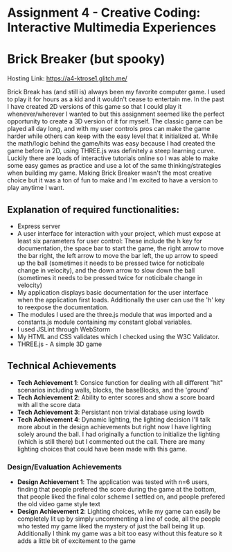 Assignment 4 - Creative Coding: Interactive Multimedia Experiences
===

Brick Breaker (but spooky)
===

Hosting Link: https://a4-ktrose1.glitch.me/

Brick Break has (and still is) always been my favorite computer game. I used to play it for hours as a kid and it wouldn't cease to entertain me. In the past
I have created 2D versions of this game so that I could play it whenever/wherever I wanted to but this assignment seemed like the perfect opportunity to 
create a 3D version of it for myself. The classic game can be played all day long, and with my user controls pros can make the game harder while others can
keep with the easy level that it initialized at. While the math/logic behind the game/hits was easy because I had created the game before in 2D, using THREE.js
was definitely a steep learning curve. Luckily there are loads of interactive tutorials online so I was able to make some easy games as practice and use a lot
of the same thinking/strategies when building my game. Making Brick Breaker wasn't the most creative choice but it was a ton of fun to make and I'm excited to 
have a version to play anytime I want.

## Explanation of required functionalities:
- Express server
- A user interface for interaction with your project, which must expose at least six parameters for user control: These include the h key for documentation, the space bar to start the game, the right arrow to move the bar right, the left arrow to move the bar left, the up arrow to speed up the ball (sometimes it needs to be pressed twice for noticibale change in velocity), and the down arrow to slow down the ball (sometimes it needs to be pressed twice for noticibale change in velocity)
- My application displays basic documentation for the user interface when the application first loads. Additionally the user can use the 'h' key to reexpose the documentation.
- The modules I used are the three.js module that was imported and a constants.js module containing my constant global variables.
- I used JSLint through WebStorm
- My HTML and CSS validates which I checked using the W3C Validator.
- THREE.js - A simple 3D game

## Technical Achievements
- **Tech Achievement 1**: Consice function for dealing with all different "hit" scenarios including walls, blocks, the baseBlocks, and the 'ground'
- **Tech Achievement 2**: Ability to enter scores and show a score board with all the score data
- **Tech Achievement 3**: Persistant non trivial database using lowdb
- **Tech Achievement 4**: Dynamic lighting, the lighting decision I'll talk more about in the design achievements but right now I have lighting solely around
the ball. I had originally a function to initialize the lighting (which is still there) but I commented out the call. There are many lighting choices that could have
been made with this game.

### Design/Evaluation Achievements
- **Design Achievement 1**: The application was tested with n=6 users, finding that people prefered the score during the game at the bottom, that people liked the final color
scheme I settled on, and people prefered the old video game style text
- **Design Achievement 2**: Lighting choices, while my game can easily be completely lit up by simply uncommenting a line of code, all the people who tested my game
liked the mystery of just the ball being lit up. Additionally I think my game was a bit too easy without this feature so it adds a little bit of excitement to the game
